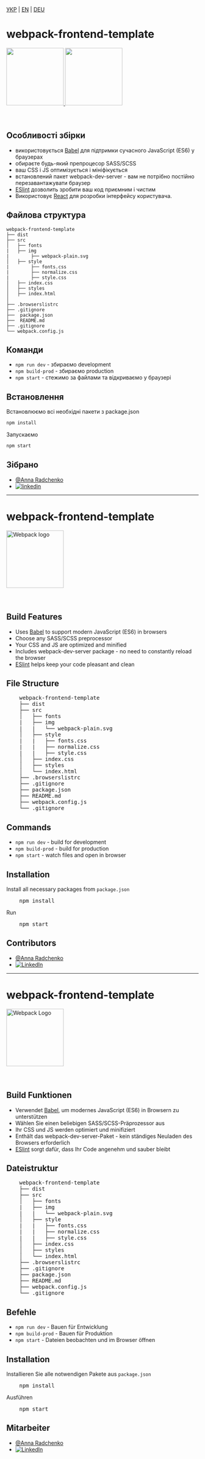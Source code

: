 [УКР](#webpack-rent-ukr) | [EN](#webpack-english) | [DEU](#webpack-german)

  <h1 id="webpack-ukr">webpack-frontend-template</h1>

<div>
    <a href="https://github.com/AmmelyStar/webpack-frontend-template">
        <img width="150" height="150" src="https://webpack.js.org/assets/icon-square-big.svg">
    </a>
 <a href="https://github.com/AmmelyStar/webpack-frontend-template">
        <img width="150" height="150" src="http://www.w3.org/2000/svg">
    </a>
</div>
<br/>
<br/>


## Особливості збірки

* використовується [Babel](https://babeljs.io/) для підтримки сучасного JavaScript (ES6) у браузерах
* обираєте будь-який препроцесор SASS/SCSS
* ваш CSS і JS оптимізується і мініфікується
* встановлений пакет webpack-dev-server - вам не потрібно постійно перезавантажувати браузер
* [ESlint](https://eslint.org/) дозволить зробити ваш код приємним і чистим
* Використовує [React](https://react.dev/) для розробки інтерфейсу користувача.

## Файлова структура

```
webpack-frontend-template
├── dist
├── src
│   ├── fonts
|   ├── img
|        ├── webpack-plain.svg
│   ├── style
|        ├── fonts.css
|        ├── normalize.css
|        ├── style.css
│   ├── index.css
│   ├── styles
│   ├── index.html
│ 
├── .browserslistrc
├── .gitignore  
├──  package.json
├──  README.md
├── .gitignore
└── webpack.config.js
```



## Команди

* ```npm run dev``` - збираємо development
* ```npm build-prod``` - збираємо production
* ```npm start``` - стежимо за файлами та відкриваємо у браузері


## Встановлення

Встановлюємо всі необхідні пакети з package.json

```bash
npm install
```

Запускаємо

```bash
npm start
```

## Зібрано

*  [@Anna Radchenko](https://github.com/AmmelyStar) 
*  [![linkedin](https://img.shields.io/badge/linkedin-0A66C2?style=for-the-badge&logo=linkedin&logoColor=white)](https://www.linkedin.com/in/anna--radchenko/)

  ________________________________________________________________________________________________________________________________


  <h1 id="webpack-english">webpack-frontend-template</h1>
  
<div>
    <a href="https://github.com/AmmelyStar/webpack-frontend-template">
        <img width="150" height="150" src="https://webpack.js.org/assets/icon-square-big.svg" alt="Webpack logo">
    </a>
</div>
<br/>
<br/>

<h2>Build Features</h2>
<ul>
    <li>Uses <a href="https://babeljs.io/">Babel</a> to support modern JavaScript (ES6) in browsers</li>
    <li>Choose any SASS/SCSS preprocessor</li>
    <li>Your CSS and JS are optimized and minified</li>
    <li>Includes webpack-dev-server package - no need to constantly reload the browser</li>
    <li><a href="https://eslint.org/">ESlint</a> helps keep your code pleasant and clean</li>
</ul>

<h2>File Structure</h2>
<pre>
    webpack-frontend-template
    ├── dist
    ├── src
    │   ├── fonts
    |   ├── img
    |   |   └── webpack-plain.svg
    │   ├── style
    |   |   ├── fonts.css
    |   |   ├── normalize.css
    |   |   ├── style.css
    │   ├── index.css
    │   ├── styles
    │   └── index.html
    ├── .browserslistrc
    ├── .gitignore  
    ├── package.json
    ├── README.md
    ├── webpack.config.js
    └── .gitignore
</pre>

<h2>Commands</h2>
<ul>
    <li><code>npm run dev</code> - build for development</li>
    <li><code>npm build-prod</code> - build for production</li>
    <li><code>npm start</code> - watch files and open in browser</li>
</ul>

<h2>Installation</h2>
<p>Install all necessary packages from <code>package.json</code></p>
<pre>
    npm install
</pre>
<p>Run</p>
<pre>
    npm start
</pre>

<h2>Contributors</h2>
<ul>
    <li><a href="https://github.com/AmmelyStar">@Anna Radchenko</a></li>
    <li><a href="https://www.linkedin.com/in/anna--radchenko/"><img src="https://img.shields.io/badge/linkedin-0A66C2?style=for-the-badge&logo=linkedin&logoColor=white" alt="LinkedIn"></a></li>
</ul>

  ________________________________________________________________________________________________________________________________
  <h1 id="webpack-german">webpack-frontend-template</h1>

<div>
    <a href="https://github.com/AmmelyStar/webpack-frontend-template">
        <img width="150" height="150" src="https://webpack.js.org/assets/icon-square-big.svg" alt="Webpack Logo">
    </a>
</div>
<br/>
<br/>

<h2>Build Funktionen</h2>
<ul>
    <li>Verwendet <a href="https://babeljs.io/">Babel</a>, um modernes JavaScript (ES6) in Browsern zu unterstützen</li>
    <li>Wählen Sie einen beliebigen SASS/SCSS-Präprozessor aus</li>
    <li>Ihr CSS und JS werden optimiert und minifiziert</li>
    <li>Enthält das webpack-dev-server-Paket - kein ständiges Neuladen des Browsers erforderlich</li>
    <li><a href="https://eslint.org/">ESlint</a> sorgt dafür, dass Ihr Code angenehm und sauber bleibt</li>
</ul>

<h2>Dateistruktur</h2>
<pre>
    webpack-frontend-template
    ├── dist
    ├── src
    │   ├── fonts
    |   ├── img
    |   |   └── webpack-plain.svg
    │   ├── style
    |   |   ├── fonts.css
    |   |   ├── normalize.css
    |   |   ├── style.css
    │   ├── index.css
    │   ├── styles
    │   └── index.html
    ├── .browserslistrc
    ├── .gitignore  
    ├── package.json
    ├── README.md
    ├── webpack.config.js
    └── .gitignore
</pre>

<h2>Befehle</h2>
<ul>
    <li><code>npm run dev</code> - Bauen für Entwicklung</li>
    <li><code>npm build-prod</code> - Bauen für Produktion</li>
    <li><code>npm start</code> - Dateien beobachten und im Browser öffnen</li>
</ul>

<h2>Installation</h2>
<p>Installieren Sie alle notwendigen Pakete aus <code>package.json</code></p>
<pre>
    npm install
</pre>
<p>Ausführen</p>
<pre>
    npm start
</pre>

<h2>Mitarbeiter</h2>
<ul>
    <li><a href="https://github.com/AmmelyStar">@Anna Radchenko</a></li>
    <li><a href="https://www.linkedin.com/in/anna--radchenko/"><img src="https://img.shields.io/badge/linkedin-0A66C2?style=for-the-badge&logo=linkedin&logoColor=white" alt="LinkedIn"></a></li>
</ul>


